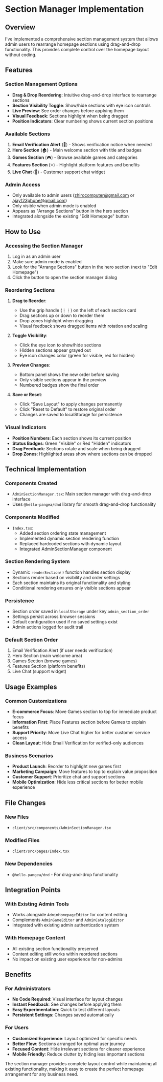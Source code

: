 # Section Manager Implementation

## Overview
I've implemented a comprehensive section management system that allows admin users to rearrange homepage sections using drag-and-drop functionality. This provides complete control over the homepage layout without coding.

## Features

### Section Management Options
- **Drag & Drop Reordering**: Intuitive drag-and-drop interface to rearrange sections
- **Section Visibility Toggle**: Show/hide sections with eye icon controls
- **Live Preview**: See order changes before applying them
- **Visual Feedback**: Sections highlight when being dragged
- **Position Indicators**: Clear numbering shows current section positions

### Available Sections
1. **Email Verification Alert** (📧) - Shows verification notice when needed
2. **Hero Section** (🏠) - Main welcome section with title and badges
3. **Games Section** (🎮) - Browse available games and categories
4. **Features Section** (⭐) - Highlight platform features and benefits
5. **Live Chat** (💬) - Customer support chat widget

### Admin Access
- Only available to admin users (zhirocomputer@gmail.com or ajay123phone@gmail.com)
- Only visible when admin mode is enabled
- Appears as "Arrange Sections" button in the hero section
- Integrated alongside the existing "Edit Homepage" button

## How to Use

### Accessing the Section Manager
1. Log in as an admin user
2. Make sure admin mode is enabled
3. Look for the "Arrange Sections" button in the hero section (next to "Edit Homepage")
4. Click the button to open the section manager dialog

### Reordering Sections
1. **Drag to Reorder**:
   - Use the grip handle (⋮⋮) on the left of each section card
   - Drag sections up or down to reorder them
   - Drop zones highlight when dragging
   - Visual feedback shows dragged items with rotation and scaling

2. **Toggle Visibility**:
   - Click the eye icon to show/hide sections
   - Hidden sections appear grayed out
   - Eye icon changes color (green for visible, red for hidden)

3. **Preview Changes**:
   - Bottom panel shows the new order before saving
   - Only visible sections appear in the preview
   - Numbered badges show the final order

4. **Save or Reset**:
   - Click "Save Layout" to apply changes permanently
   - Click "Reset to Default" to restore original order
   - Changes are saved to localStorage for persistence

### Visual Indicators
- **Position Numbers**: Each section shows its current position
- **Status Badges**: Green "Visible" or Red "Hidden" indicators
- **Drag Feedback**: Sections rotate and scale when being dragged
- **Drop Zones**: Highlighted areas show where sections can be dropped

## Technical Implementation

### Components Created
- `AdminSectionManager.tsx`: Main section manager with drag-and-drop interface
- Uses `@hello-pangea/dnd` library for smooth drag-and-drop functionality

### Components Modified
- `Index.tsx`: 
  - Added section ordering state management
  - Implemented dynamic section rendering function
  - Replaced hardcoded sections with dynamic layout
  - Integrated AdminSectionManager component

### Section Rendering System
- Dynamic `renderSection()` function handles section display
- Sections render based on visibility and order settings
- Each section maintains its original functionality and styling
- Conditional rendering ensures only visible sections appear

### Persistence
- Section order saved in `localStorage` under key `admin_section_order`
- Settings persist across browser sessions
- Default configuration used if no saved settings exist
- Admin actions logged for audit trail

### Default Section Order
1. Email Verification Alert (if user needs verification)
2. Hero Section (main welcome area)
3. Games Section (browse games)
4. Features Section (platform benefits)
5. Live Chat (support widget)

## Usage Examples

### Common Customizations
- **E-commerce Focus**: Move Games section to top for immediate product focus
- **Information First**: Place Features section before Games to explain benefits
- **Support Priority**: Move Live Chat higher for better customer service access
- **Clean Layout**: Hide Email Verification for verified-only audiences

### Business Scenarios
- **Product Launch**: Reorder to highlight new games first
- **Marketing Campaign**: Move features to top to explain value proposition
- **Customer Support**: Prioritize chat and support sections
- **Mobile Optimization**: Hide less critical sections for better mobile experience

## File Changes

### New Files
- `client/src/components/AdminSectionManager.tsx`

### Modified Files
- `client/src/pages/Index.tsx`

### New Dependencies
- `@hello-pangea/dnd` - For drag-and-drop functionality

## Integration Points

### With Existing Admin Tools
- Works alongside `AdminHomepageEditor` for content editing
- Complements `AdminGameEditor` and `AdminCatalogEditor`
- Integrated with existing admin authentication system

### With Homepage Content
- All existing section functionality preserved
- Content editing still works within reordered sections
- No impact on existing user experience for non-admins

## Benefits

### For Administrators
- **No Code Required**: Visual interface for layout changes
- **Instant Feedback**: See changes before applying them
- **Easy Experimentation**: Quick to test different layouts
- **Persistent Settings**: Changes saved automatically

### For Users
- **Customized Experience**: Layout optimized for specific needs
- **Better Flow**: Sections arranged for optimal user journey
- **Focused Content**: Hide irrelevant sections for cleaner experience
- **Mobile Friendly**: Reduce clutter by hiding less important sections

The section manager provides complete layout control while maintaining all existing functionality, making it easy to create the perfect homepage arrangement for any business need.